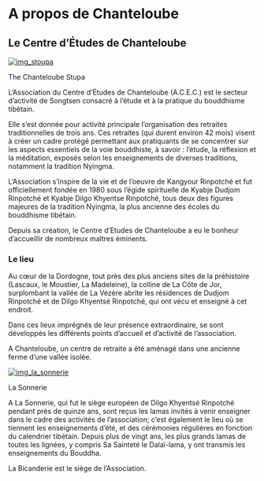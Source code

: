 #  A propos de Chanteloube 

##  Le Centre d’Études de Chanteloube 

[ ![img_stoupa](/images/img_stoupa-150x150.jpg) ](http://www.songtsen.org/chanteloube/wp-content/uploads/sites/5/2013/11/img_stoupa.jpg)

The Chanteloube Stupa 

L’Association du Centre d’Études de Chanteloube (A.C.E.C.) est le secteur d’activité de Songtsen consacré à l’étude et à la pratique du bouddhisme tibétain. 

Elle s’est donnée pour activité principale l’organisation des retraites traditionnelles de trois ans. Ces retraites (qui durent environ 42 mois) visent à créer un cadre protégé permettant aux pratiquants de se concentrer sur les aspects essentiels de la voie bouddhiste, à savoir : l’étude, la réflexion et la méditation, exposés selon les enseignements de diverses traditions, notamment la tradition Nyingma. 

L’Association s’inspire de la vie et de l’oeuvre de Kangyour Rinpotché et fut officiellement fondée en 1980 sous l’égide spirituelle de Kyabje Dudjom Rinpotché et Kyabje Dilgo Khyentse Rinpotché, tous deux des figures majeures de la tradition Nyingma, la plus ancienne des écoles du bouddhisme tibétain. 

Depuis sa création, le Centre d’Etudes de Chanteloube a eu le bonheur d’accueillir de nombreux maîtres éminents. 

###  Le lieu 

Au cœur de la Dordogne, tout près des plus anciens sites de la préhistoire (Lascaux, le Moustier, La Madeleine), la colline de La Côte de Jor, surplombant la vallée de La Vézère abrite les résidences de Dudjom Rinpotché et de Dilgo Khyentsé Rinpotché, qui ont vécu et enseigné à cet endroit. 

Dans ces lieux imprégnés de leur présence extraordinaire, se sont développés les différents points d’accueil et d’activité de l’association. 

A Chanteloube, un centre de retraite a été aménagé dans une ancienne ferme d’une vallée isolée. 

[ ![img_la_sonnerie](/images/img_la_sonnerie-150x150.jpg) ](http://www.songtsen.org/chanteloube/wp-content/uploads/sites/5/2013/11/img_la_sonnerie.jpg)

La Sonnerie 

A La Sonnerie, qui fut le siège européen de Dilgo Khyentsé Rinpotché pendant près de quinze ans, sont reçus les lamas invités à venir enseigner dans le cadre des activités de l’association; c’est également le lieu où se tiennent les enseignements d’été, et des cérémonies régulières en fonction du calendrier tibétain. Depuis plus de vingt ans, les plus grands lamas de toutes les lignées, y compris Sa Sainteté le Dalaï-lama, y ont transmis les enseignements du Bouddha. 

La Bicanderie est le siège de l’Association. 
